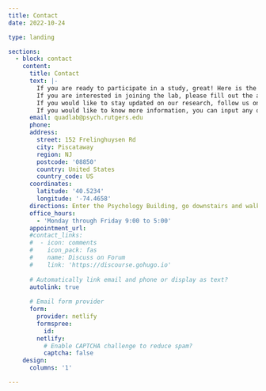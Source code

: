 ```yaml
---
title: Contact
date: 2022-10-24

type: landing

sections:
  - block: contact
    content:
      title: Contact
      text: |-
        If you are ready to participate in a study, great! Here is the link to a [sign up form](https://rutgers.ca1.qualtrics.com/jfe/form/SV_2o6mi1NcKVX7Foa) where you can input you and your child’s information. After, we will add you to our potential participant database and reach out to you if there is a study you are eligible to participate in. <br>
        If you are interested in joining the lab, please fill out the appropriate form on the Join the Lab page. <br>
        If you would like to stay updated on our research, follow us on Instagram @quadlab.rutgers! <br>
        If you would like to know more information, you can input any of your questions in the form below or email us directly. 
      email: quadlab@psych.rutgers.edu
      phone: 
      address:
        street: 152 Frelinghuysen Rd
        city: Piscataway
        region: NJ
        postcode: '08850'
        country: United States
        country_code: US
      coordinates:
        latitude: '40.5234'
        longitude: '-74.4658'
      directions: Enter the Psychology Building, go downstairs and walk in the direction of ascending office numbers until you reach the annex.
      office_hours:
        - 'Monday through Friday 9:00 to 5:00'
      appointment_url: 
      #contact_links:
      #  - icon: comments
      #    icon_pack: fas
      #    name: Discuss on Forum
      #    link: 'https://discourse.gohugo.io'
    
      # Automatically link email and phone or display as text?
      autolink: true
    
      # Email form provider
      form:
        provider: netlify
        formspree:
          id:
        netlify:
          # Enable CAPTCHA challenge to reduce spam?
          captcha: false
    design:
      columns: '1'

---
```

